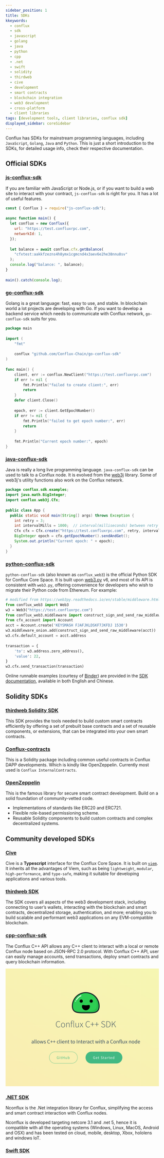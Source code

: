 ```yaml
---
sidebar_position: 1
title: SDKs
kkeywords:
  - conflux
  - sdk
  - javascript
  - golang
  - java
  - python
  - cpp
  - .net
  - swift
  - solidity
  - thirdweb
  - cive
  - development
  - smart contracts
  - blockchain integration
  - web3 development
  - cross-platform
  - client libraries
tags: [development tools, client libraries, conflux sdk]
displayed_sidebar: coreSidebar
---
```


Conflux has SDKs for mainstream programming languages, including `JavaScript`, `Golang`, `Java` and `Python`. This is just a short introduction to the SDKs, for detailed usage info, check their respective documentation.

## Official SDKs

### [js-conflux-sdk](https://confluxnetwork.gitbook.io/js-conflux-sdk/)

If you are familiar with JavaScript or Node.js, or if you want to build a web site to interact with your contract, `js-conflux-sdk` is right for you. It has a lot of useful features.

```js
const { Conflux } = require("js-conflux-sdk");

async function main() {
  let conflux = new Conflux({
    url: "https://test.confluxrpc.com",
    networkId: 1,
  });

  let balance = await conflux.cfx.getBalance(
    "cfxtest:aakkfzezns4h8ymx1cgmcnd4x3aev6e2he38nnu8sv"
  );
  console.log("balance: ", balance);
}

main().catch(console.log);
```

### [go-conflux-sdk](https://github.com/conflux-chain/go-conflux-sdk)

Golang is a great language: fast, easy to use, and stable. In blockchain world a lot projects are developing with Go. If you want to develop a backend service which needs to communicate with Conflux network, `go-conflux-sdk` suits for you.

```go
package main

import (
	"fmt"

	conflux "github.com/Conflux-Chain/go-conflux-sdk"
)

func main() {
	client, err := conflux.NewClient("https://test.confluxrpc.com")
	if err != nil {
		fmt.Println("failed to create client:", err)
		return
	}
	defer client.Close()

	epoch, err := client.GetEpochNumber()
	if err != nil {
		fmt.Println("failed to get epoch number:", err)
		return
	}

	fmt.Println("Current epoch number:", epoch)
}

```

### [java-conflux-sdk](https://github.com/conflux-chain/java-conflux-sdk)

Java is really a long live programming language. `java-conflux-sdk` can be used to talk to a Conflux node. It is evolved from the [web3j](https://docs.web3j.io/) library. Some of web3j's utility functions also work on the Conflux network.

```java
package conflux.sdk.examples;
import java.math.BigInteger;
import conflux.web3j.Cfx;

public class App {
  public static void main(String[] args) throws Exception {
    int retry = 3;
    int intervalMills = 1000;  // interval(milliseconds) between retry
    Cfx cfx = Cfx.create("https://test.confluxrpc.com", retry, intervalMills);
    BigInteger epoch = cfx.getEpochNumber().sendAndGet();
    System.out.println("Current epoch: " + epoch);
  }
}
```

### [python-conflux-sdk](https://github.com/conflux-chain/python-conflux-sdk)

`python-conflux-sdk` (also known as `conflux_web3`) is the official Python SDK for Conflux Core Space. It is built upon [web3.py](https://github.com/ethereum/web3.py) v6, and most of its API is consistent with `web3.py`, offering convenience for developers who wish to migrate their Python code from Ethereum. For example:

```python
# modified from https://web3py.readthedocs.io/en/stable/middleware.html#signing
from conflux_web3 import Web3
w3 = Web3("https://test.confluxrpc.com")
from conflux_web3.middleware import construct_sign_and_send_raw_middleware
from cfx_account import Account
acct = Account.create('KEYSMASH FJAFJKLDSKF7JKFDJ 1530')
w3.middleware_onion.add(construct_sign_and_send_raw_middleware(acct))
w3.cfx.default_account = acct.address

transaction = {
    'to': w3.address.zero_address(),
    'value': 22,
}
w3.cfx.send_transaction(transaction)
```

Online runnable examples (courtesy of [Binder](https://mybinder.org/)) are provided in the [SDK documentation](https://python-conflux-sdk.readthedocs.io/en/latest/README.html), available in both English and Chinese.

## Solidity SDKs

### [thirdweb Solidity SDK](https://portal.thirdweb.com/solidity)

This SDK provides the tools needed to build custom smart contracts efficiently by offering a set of prebuilt base contracts and a set of reusable components, or extensions, that can be integrated into your own smart contracts.

### [Conflux-contracts](https://github.com/conflux-fans/conflux-contracts)

This is a Solidity package including common useful contracts in Conflux DAPP developments. Which is kindly like OpenZeppelin. Currently most used is `Conflux InternalContracts`.

### [OpenZeppelin](https://docs.openzeppelin.com/contracts/4.x/)

This is the famous library for secure smart contract development. Build on a solid foundation of community-vetted code.

- Implementations of standards like ERC20 and ERC721.
- Flexible role-based permissioning scheme.
- Reusable Solidity components to build custom contracts and complex decentralized systems.

## Community developed SDKs

### [Cive](https://cive.zyx.ee/)

Cive is a **Typescript** interface for the Conflux Core Space. It is built on [`viem`](https://viem.sh/). It inherits all the advantages of Viem, such as being `lightweight`, `modular`, `high-performance`, and `type-safe`, making it suitable for developing applications and various tools.

### [thirdweb SDK](https://portal.thirdweb.com/sdk)

The SDK covers all aspects of the web3 development stack, including connecting to user’s wallets, interacting with the blockchain and smart contracts, decentralized storage, authentication, and more; enabling you to build scalable and performant web3 applications on any EVM-compatible blockchain.

### [cpp-conflux-sdk](https://csyangbinbin.github.io/cpp-conflux-sdk/)

The Conflux C++ API allows any C++ client to interact with a local or remote Conflux node based on JSON-RPC 2.0 protocol. With Conflux C++ API, user can easily manage accounts, send transactions, deploy smart contracts and query blockchain information.

![CPP-SDK](../image/CPP-SDK-shot.png)

### [.NET SDK](https://github.com/Nconflux/Conflux.net.SDK)

Nconflux is the .Net integration library for Conflux, simplifying the access and smart contract interaction with Conflux nodes.

Nconflux is developed targeting netcore 3.1 and .net 5, hence it is compatible with all the operating systems (Windows, Linux, MacOS, Android and OSX) and has been tested on cloud, mobile, desktop, Xbox, hololens and windows IoT.

### [Swift SDK](https://github.com/Conflux-Chain/swift-conflux-wallet-sdk)
